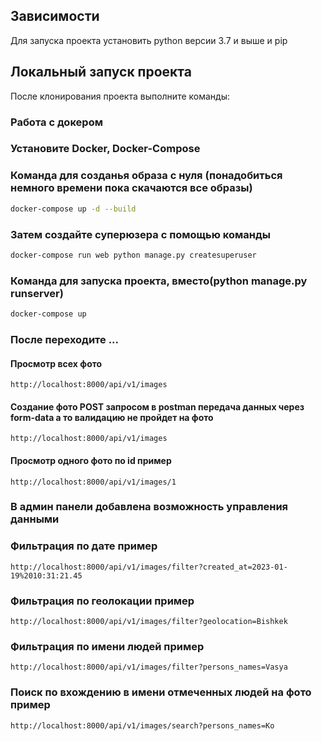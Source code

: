 
## Зависимости

Для запуска проекта установить python версии 3.7 и выше и pip

## Локальный запуск проекта

После клонирования проекта выполните команды:

### Работа  с докером

### Установите Docker, Docker-Compose

### Команда для созданья образа с нуля (понадобиться немного времени пока скачаются все образы)
```bash 
docker-compose up -d --build
```
### Затем создайте суперюзера с помощью команды
```bash
docker-compose run web python manage.py createsuperuser

```

### Команда для запуска проекта, вместо(python manage.py runserver)
```bash
docker-compose up
```
### После переходите ...

#### Просмотр всех фото 

```
http://localhost:8000/api/v1/images
```

#### Создание фото POST запросом в postman передача данных через form-data а то валидацию не пройдет на фото

```
http://localhost:8000/api/v1/images
```

#### Просмотр одного фото по id пример

```
http://localhost:8000/api/v1/images/1
```

### В админ панели добавлена возможность управления данными

### Фильтрация по дате пример

```
http://localhost:8000/api/v1/images/filter?created_at=2023-01-19%2010:31:21.45
```

### Фильтрация по геолокации пример

```
http://localhost:8000/api/v1/images/filter?geolocation=Bishkek
```

### Фильтрация по имени людей пример

```
http://localhost:8000/api/v1/images/filter?persons_names=Vasya
```

### Поиск по вхождению в имени отмеченных людей на фото пример

```
http://localhost:8000/api/v1/images/search?persons_names=Ko
```


